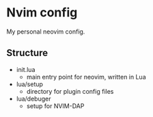 # Nvim config

My personal neovim config.

## Structure

- init.lua
    - main entry point for neovim, written in Lua
- lua/setup
    - directory for plugin config files
-  lua/debuger
    - setup for NVIM-DAP
